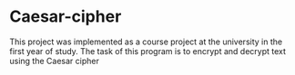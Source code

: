 # Caesar-cipher
This project was implemented as a course project at the university in the first year of study. 
The task of this program is to encrypt and decrypt text using the Caesar cipher

